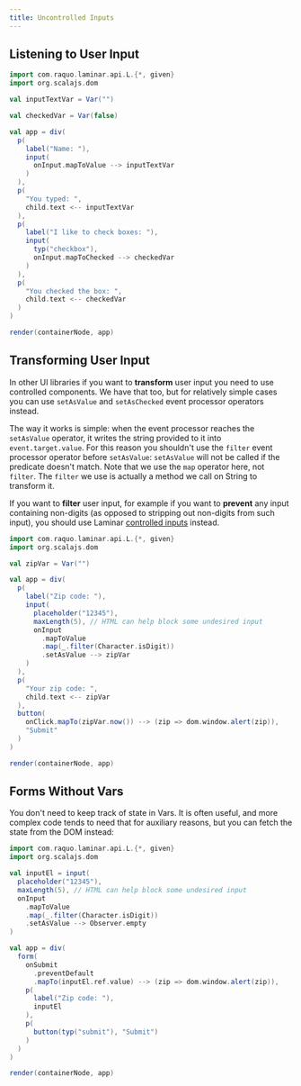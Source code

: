 ```yaml
---
title: Uncontrolled Inputs
---
```


<h2>Listening to User Input</h2>

<div class = "mdoc-example">

```scala mdoc:js
import com.raquo.laminar.api.L.{*, given}
import org.scalajs.dom

val inputTextVar = Var("")

val checkedVar = Var(false)

val app = div(
  p(
    label("Name: "),
    input(
      onInput.mapToValue --> inputTextVar
    )
  ),
  p(
    "You typed: ",
    child.text <-- inputTextVar
  ),
  p(
    label("I like to check boxes: "),
    input(
      typ("checkbox"),
      onInput.mapToChecked --> checkedVar
    )
  ),
  p(
    "You checked the box: ",
    child.text <-- checkedVar
  )
)

render(containerNode, app)
```

</div>



<h2>Transforming User Input</h2>

In other UI libraries if you want to **transform** user input you need to use controlled components. We have that too, but for relatively simple cases you can use `setAsValue` and `setAsChecked` event processor operators instead.

The way it works is simple: when the event processor reaches the `setAsValue` operator, it writes the string provided to it into `event.target.value`. For this reason you  shouldn't use the `filter` event processor operator before `setAsValue`: `setAsValue` will not be called if the predicate doesn't match. Note that we use the `map` operator here, not `filter`. The `filter` we use is actually a method we call on String to transform it.

If you want to **filter** user input, for example if you want to **prevent** any input containing non-digits (as opposed to stripping out non-digits from such input), you should use Laminar [controlled inputs](https://laminar.dev/examples/controlled-inputs) instead.

<div class = "mdoc-example">

```scala mdoc:js
import com.raquo.laminar.api.L.{*, given}
import org.scalajs.dom

val zipVar = Var("")

val app = div(
  p(
    label("Zip code: "),
    input(
      placeholder("12345"),
      maxLength(5), // HTML can help block some undesired input
      onInput
        .mapToValue
        .map(_.filter(Character.isDigit))
        .setAsValue --> zipVar
    )
  ),
  p(
    "Your zip code: ",
    child.text <-- zipVar
  ),
  button(
    onClick.mapTo(zipVar.now()) --> (zip => dom.window.alert(zip)),
    "Submit"
  )
)

render(containerNode, app)
```

</div>




<h2>Forms Without Vars</h2>

You don't need to keep track of state in Vars. It is often useful, and more complex code tends to need that for auxiliary reasons, but you can fetch the state from the DOM instead:

<div class = "mdoc-example">

```scala mdoc:js
import com.raquo.laminar.api.L.{*, given}
import org.scalajs.dom

val inputEl = input(
  placeholder("12345"),
  maxLength(5), // HTML can help block some undesired input
  onInput
    .mapToValue
    .map(_.filter(Character.isDigit))
    .setAsValue --> Observer.empty
)

val app = div(
  form(
    onSubmit
      .preventDefault
      .mapTo(inputEl.ref.value) --> (zip => dom.window.alert(zip)),
    p(
      label("Zip code: "),
      inputEl
    ),
    p(
      button(typ("submit"), "Submit")
    )
  )
)

render(containerNode, app)
```

</div>
